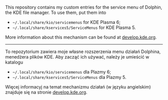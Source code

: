 This repository contains my custom entries for the service menu of Dolphin, the
KDE file manager. To use them, put them into

* `~/.local/share/kio/servicemenus` for KDE Plasma 6;
* `~/.local/share/kservices5/ServiceMenus` for KDE Plasma 5.

More information about this mechanism can be found at
[develop.kde.org](https://develop.kde.org/docs/apps/dolphin/service-menus/).

----

To repozytorium zawiera moje własne rozszerzenia menu działań Dolphina,
menedżera plików KDE. Aby zacząć ich używać, należy je umieścić w katalogu

* `~/.local/share/kio/servicemenus` dla Plazmy 6;
* `~/.local/share/kservices5/ServiceMenus` dla Plazmy 5.

Więcej informacyj na temat mechanizmu działań (w języku angielskim) znajduje się
na stronie
[develop.kde.org](https://develop.kde.org/docs/apps/dolphin/service-menus/).
